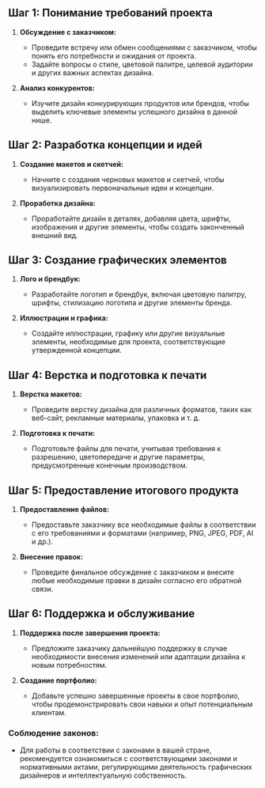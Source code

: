 ## Шаг 1: Понимание требований проекта

1. **Обсуждение с заказчиком:**
   - Проведите встречу или обмен сообщениями с заказчиком, чтобы понять его потребности и ожидания от проекта.
   - Задайте вопросы о стиле, цветовой палитре, целевой аудитории и других важных аспектах дизайна.

2. **Анализ конкурентов:**
   - Изучите дизайн конкурирующих продуктов или брендов, чтобы выделить ключевые элементы успешного дизайна в данной нише.

## Шаг 2: Разработка концепции и идей

1. **Создание макетов и скетчей:**
   - Начните с создания черновых макетов и скетчей, чтобы визуализировать первоначальные идеи и концепции.

2. **Проработка дизайна:**
   - Проработайте дизайн в деталях, добавляя цвета, шрифты, изображения и другие элементы, чтобы создать законченный внешний вид.

## Шаг 3: Создание графических элементов

1. **Лого и брендбук:**
   - Разработайте логотип и брендбук, включая цветовую палитру, шрифты, стилизацию логотипа и другие элементы бренда.

2. **Иллюстрации и графика:**
   - Создайте иллюстрации, графику или другие визуальные элементы, необходимые для проекта, соответствующие утвержденной концепции.

## Шаг 4: Верстка и подготовка к печати

1. **Верстка макетов:**
   - Проведите верстку дизайна для различных форматов, таких как веб-сайт, рекламные материалы, упаковка и т. д.

2. **Подготовка к печати:**
   - Подготовьте файлы для печати, учитывая требования к разрешению, цветопередаче и другие параметры, предусмотренные конечным производством.

## Шаг 5: Предоставление итогового продукта

1. **Предоставление файлов:**
   - Предоставьте заказчику все необходимые файлы в соответствии с его требованиями и форматами (например, PNG, JPEG, PDF, AI и др.).

2. **Внесение правок:**
   - Проведите финальное обсуждение с заказчиком и внесите любые необходимые правки в дизайн согласно его обратной связи.

## Шаг 6: Поддержка и обслуживание

1. **Поддержка после завершения проекта:**
   - Предложите заказчику дальнейшую поддержку в случае необходимости внесения изменений или адаптации дизайна к новым потребностям.

2. **Создание портфолио:**
   - Добавьте успешно завершенные проекты в свое портфолио, чтобы продемонстрировать свои навыки и опыт потенциальным клиентам.

### Соблюдение законов:

- Для работы в соответствии с законами в вашей стране, рекомендуется ознакомиться с соответствующими законами и нормативными актами, регулирующими деятельность графических дизайнеров и интеллектуальную собственность.
